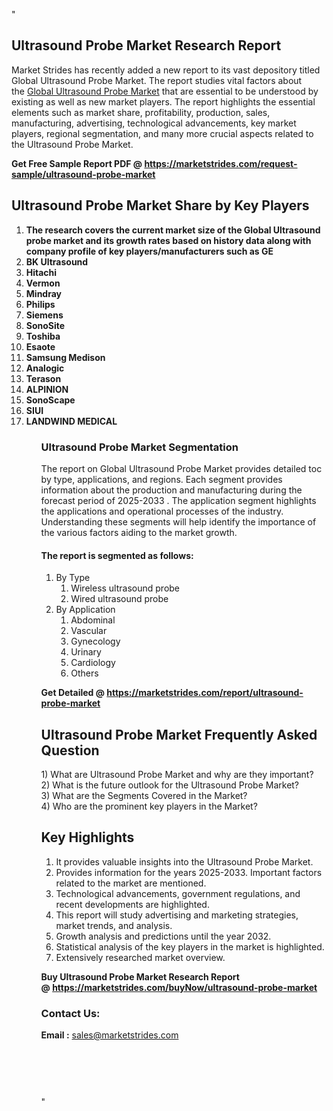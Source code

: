 "<h2>Ultrasound Probe Market Research Report</h2>
<p>Market Strides has recently added a new report to its vast depository titled Global Ultrasound Probe Market. The report studies vital factors about the&nbsp;<a href=https://marketstrides.com/report/ultrasound-probe-market>Global Ultrasound Probe Market</a>&nbsp;that are essential to be understood by existing as well as new market players. The report highlights the essential elements such as market share, profitability, production, sales, manufacturing, advertising, technological advancements, key market players, regional segmentation, and many more crucial aspects related to the Ultrasound Probe Market.</p>
<p><strong>Get Free Sample Report PDF @&nbsp;<a href=https://marketstrides.com/request-sample/ultrasound-probe-market>https://marketstrides.com/request-sample/ultrasound-probe-market</a></strong></p>
<h2><strong>Ultrasound Probe Market Share by Key Players</strong></h2>
<p><strong><ol><li>
The research covers the current market size of the Global Ultrasound probe market and its growth rates based on history data along with company profile of key players/manufacturers such as 
GE</li><li>BK Ultrasound</li><li>Hitachi</li><li>Vermon</li><li>Mindray</li><li>Philips</li><li>Siemens</li><li>SonoSite</li><li>Toshiba</li><li>Esaote</li><li>Samsung Medison</li><li>Analogic</li><li>Terason</li><li>ALPINION</li><li>SonoScape</li><li>SIUI</li><li>LANDWIND MEDICAL


</li><ol></strong></p>
<h3><strong>Ultrasound Probe Market Segmentation</strong></h3>
<p>The report on Global Ultrasound Probe Market provides detailed toc by type, applications, and regions. Each segment provides information about the production and manufacturing during the forecast period of 2025-2033
. The application segment highlights the applications and operational processes of the industry. Understanding these segments will help identify the importance of the various factors aiding to the market growth.</p>
<h4>The report is segmented as follows:</h4>
<p><ol><li>By Type<ol><li>Wireless ultrasound probe</li><li>Wired ultrasound probe</li></ol></li><li>By Application<ol><li>Abdominal</li><li>Vascular</li><li>Gynecology</li><li>Urinary</li><li>Cardiology</li><li>Others</li></ol></li></ol></p>
<p><strong>Get Detailed @&nbsp;<a href=https://marketstrides.com/report/ultrasound-probe-market>https://marketstrides.com/report/ultrasound-probe-market</a></strong></p>
<h2 class=""clr-white mb-3""><strong>Ultrasound Probe Market Frequently Asked Question</strong></h2>
<div class=""card-header"">1) What are&nbsp;Ultrasound Probe Market and why are they important?
<div class=""card"">
<div class=""card-header"">2) What is the future outlook for the Ultrasound Probe Market?</div>
</div>
</div>
<div class=""card-header"">3) What are the Segments Covered in the Market?</div>
<div class=""card-header"">4) Who are the prominent key players in the Market?</div>
<h2><strong>Key Highlights</strong></h2>
<div class=""card-header"">
<ol>
<li>It provides valuable insights into the Ultrasound Probe Market.</li>
<li>Provides information for the years 2025-2033. Important factors related to the market are mentioned.</li>
<li>Technological advancements, government regulations, and recent developments are highlighted.</li>
<li>This report will study advertising and marketing strategies, market trends, and analysis.</li>
<li>Growth analysis and predictions until the year 2032.</li>
<li>Statistical analysis of the key players in the market is highlighted.</li>
<li>Extensively researched market overview.</li>
</ol>
<p><strong>Buy Ultrasound Probe Market Research Report @&nbsp;<a href=https://marketstrides.com/buyNow/ultrasound-probe-market>https://marketstrides.com/buyNow/ultrasound-probe-market</a></strong></p>
<h3>Contact Us:</h3>
<p><strong>Email :</strong> <a href=mailto:sales@marketstrides.com>sales@marketstrides.com</a></p>
</div>
<p>&nbsp;</p>
<h3>&nbsp;</h3>"

